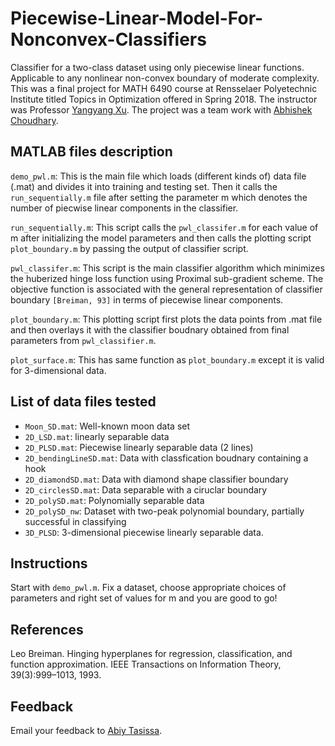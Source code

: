 # Piecewise-Linear-Model-For-Nonconvex-Classifiers
Classifier for a two-class dataset using only piecewise linear functions. Applicable to any nonlinear non-convex boundary of moderate complexity. This was a final project for MATH 6490 course at Rensselaer Polyetechnic Institute titled Topics in Optimization offered in Spring 2018. The instructor was Professor [Yangyang Xu](https://xu-yangyang.github.io/). The project was a team work with [Abhishek Choudhary](https://github.com/abhiachoudhary).

## MATLAB files description
`demo_pwl.m`: This is the main file which loads (different kinds of) data file (.mat) and divides it into training and testing set. Then it calls the `run_sequentially.m` file after setting the parameter m which denotes the number of piecwise linear components in the classifier. 

`run_sequentially.m`: This script calls the `pwl_classifer.m` for each value of m after initializing the model parameters and then calls the plotting script `plot_boundary.m` by passing the output of classifier script. 

`pwl_classifer.m`: This script is the main classifier algorithm which minimizes the huberized hinge loss function using Proximal sub-gradient scheme. The objective function is associated with the general representation of classifier boundary `[Breiman, 93]` in terms of piecewise linear components. 

`plot_boundary.m`: This plotting script first plots the data points from .mat file and then overlays it with the classifier boudnary obtained from final parameters from `pwl_classifier.m`.

`plot_surface.m`: This has same function as `plot_boundary.m` except it is valid for 3-dimensional data.

## List of data files tested
* `Moon_SD.mat`: Well-known moon data set
* `2D_LSD.mat`: linearly separable data
* `2D_PLSD.mat`: Piecewise linearly separable data (2 lines)
* `2D_bendingLineSD.mat`: Data with classfication boudnary containing a hook 
* `2D_diamondSD.mat`: Data with diamond shape classifier boundary
* `2D_circlesSD.mat`: Data separable with a ciruclar boundary
* `2D_polySD.mat`: Polynomially separable data
* `2D_polySD_nw`: Dataset with two-peak polynomial boundary, partially successful in classifying
* `3D_PLSD`: 3-dimensional piecewise linearly separable data.

## Instructions
Start with `demo_pwl.m`. Fix a dataset, choose appropriate choices of parameters and right set of values for m and you are good to go!

## References
Leo Breiman. Hinging hyperplanes for regression, classification, and function approximation. IEEE
Transactions on Information Theory, 39(3):999–1013, 1993.

## Feedback
Email your feedback to <a href="mailto:abiy19@gmail.com">Abiy Tasissa</a>.
